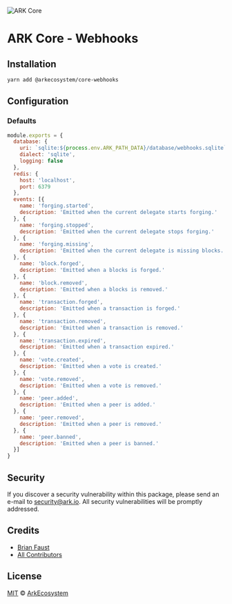![ARK Core](https://i.imgur.com/1aP6F2o.png)

# ARK Core - Webhooks

## Installation

```bash
yarn add @arkecosystem/core-webhooks
```

## Configuration

### Defaults

```js
module.exports = {
  database: {
    uri: `sqlite:${process.env.ARK_PATH_DATA}/database/webhooks.sqlite`,
    dialect: 'sqlite',
    logging: false
  },
  redis: {
    host: 'localhost',
    port: 6379
  },
  events: [{
    name: 'forging.started',
    description: 'Emitted when the current delegate starts forging.'
  }, {
    name: 'forging.stopped',
    description: 'Emitted when the current delegate stops forging.'
  }, {
    name: 'forging.missing',
    description: 'Emitted when the current delegate is missing blocks.'
  }, {
    name: 'block.forged',
    description: 'Emitted when a blocks is forged.'
  }, {
    name: 'block.removed',
    description: 'Emitted when a blocks is removed.'
  }, {
    name: 'transaction.forged',
    description: 'Emitted when a transaction is forged.'
  }, {
    name: 'transaction.removed',
    description: 'Emitted when a transaction is removed.'
  }, {
    name: 'transaction.expired',
    description: 'Emitted when a transaction expired.'
  }, {
    name: 'vote.created',
    description: 'Emitted when a vote is created.'
  }, {
    name: 'vote.removed',
    description: 'Emitted when a vote is removed.'
  }, {
    name: 'peer.added',
    description: 'Emitted when a peer is added.'
  }, {
    name: 'peer.removed',
    description: 'Emitted when a peer is removed.'
  }, {
    name: 'peer.banned',
    description: 'Emitted when a peer is banned.'
  }]
}
```

## Security

If you discover a security vulnerability within this package, please send an e-mail to security@ark.io. All security vulnerabilities will be promptly addressed.

## Credits

- [Brian Faust](https://github.com/faustbrian)
- [All Contributors](../../../../contributors)

## License

[MIT](LICENSE) © [ArkEcosystem](https://ark.io)
